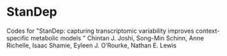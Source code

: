 # StanDep
Codes for "StanDep: capturing transcriptomic variability improves context-specific metabolic models "
Chintan J. Joshi, Song-Min Schinn, Anne Richelle, Isaac Shamie, Eyleen J. O’Rourke, Nathan E. Lewis
